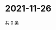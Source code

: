 # 2021-11-26

共 0 条

<!-- BEGIN WEIBO -->
<!-- 最后更新时间 Fri Nov 26 2021 05:12:10 GMT+0800 (China Standard Time) -->

<!-- END WEIBO -->
